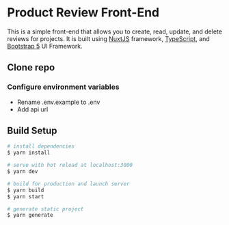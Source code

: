 # Product Review Front-End

This is a simple front-end that allows you to create, read, update, and delete reviews for projects. It is built using [NuxtJS](https://nuxtjs.org/) framework, [TypeScript](https://www.typescriptlang.org/), and [Bootstrap 5](https://getbootstrap.com/) UI Framework.

## Clone repo

### Configure environment variables

- Rename .env.example to .env
- Add api url

## Build Setup

```bash
# install dependencies
$ yarn install

# serve with hot reload at localhost:3000
$ yarn dev

# build for production and launch server
$ yarn build
$ yarn start

# generate static project
$ yarn generate
```

